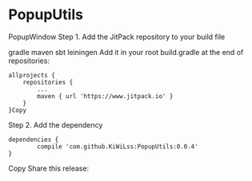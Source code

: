# PopupUtils
PopupWindow
Step 1. Add the JitPack repository to your build file

gradle
maven
sbt
leiningen
Add it in your root build.gradle at the end of repositories:

	allprojects {
		repositories {
			...
			maven { url 'https://www.jitpack.io' }
		}
	}Copy
Step 2. Add the dependency

	dependencies {
	        compile 'com.github.KiWiLss:PopupUtils:0.0.4'
	}
Copy
Share this release:
